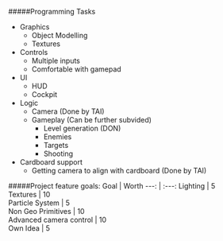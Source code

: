 #####Programming Tasks
  * Graphics
    * Object Modelling
    * Textures
  * Controls
    * Multiple inputs
    * Comfortable with gamepad
  * UI
    * HUD 
    * Cockpit
  * Logic
    * Camera (Done by TAI)
    * Gameplay (Can be further subvided)
      * Level generation (DON)
      * Enemies 
      * Targets
      * Shooting 
  * Cardboard support
    * Getting camera to align with cardboard (Done by TAI)

#####Project feature goals:
Goal | Worth
---: | :---:
Lighting | 5  
Textures | 10  
Particle System | 5  
Non Geo Primitives | 10  
Advanced camera control | 10  
Own Idea | 5  
